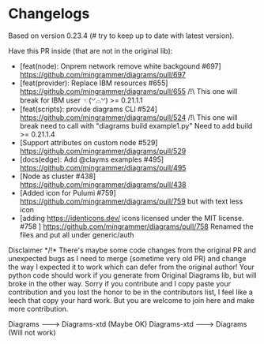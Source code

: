 # Changelogs

 Based on version 0.23.4 (# try to keep up to date with latest version).

 Have this PR inside (that are not in the original lib):

- [feat(node): Onprem network remove white backgound #697] https://github.com/mingrammer/diagrams/pull/697
- [feat(provider): Replace IBM resources #655] https://github.com/mingrammer/diagrams/pull/655 /!\ This one will break for IBM user ☜(꒡⌓꒡) >= 0.21.1.1
- [feat(scripts): provide diagrams CLI #524] https://github.com/mingrammer/diagrams/pull/524 /!\ This one will break need to call with "diagrams build example1.py" Need to add build >= 0.21.1.4
- [Support attributes on custom node #529] https://github.com/mingrammer/diagrams/pull/529
- [docs(edge): Add @clayms examples #495] https://github.com/mingrammer/diagrams/pull/495
- [Node as cluster #438] https://github.com/mingrammer/diagrams/pull/438
- [Added icon for Pulumi #759] https://github.com/mingrammer/diagrams/pull/759 but with text less icon
- [adding https://identicons.dev/ icons licensed under the MIT license. #758 ] https://github.com/mingrammer/diagrams/pull/758 Renamed the files and put all under generic/auth


Disclaimer
*/!\* There's maybe some code changes from the original PR and unexpected bugs as I need to merge (sometime very old PR) and change the way I expected it to work which can defer from the original author!
Your python code should work if you generate from Original Diagrams lib, but will broke in the other way.
Sorry if you contribute and I copy paste your contribution and you lost the honor to be in the contributors list, I feel like a leech that copy your hard work. But you are welcome to join here and make more contribution.

Diagrams ---> Diagrams-xtd (Maybe OK)
Diagrams-xtd ---> Diagrams (Will not work)
